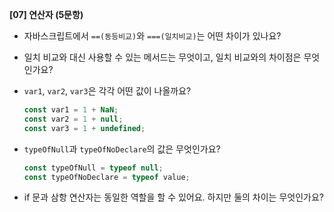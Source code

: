 **[07] 연산자 (5문항)**

- 자바스크립트에서 `==(동등비교)`와 `===(일치비교)`는 어떤 차이가 있나요?

- 일치 비교와 대신 사용할 수 있는 메서드는 무엇이고, 일치 비교와의 차이점은 무엇인가요?

- `var1`, `var2`, `var3`은 각각 어떤 값이 나올까요?

  ```js
  const var1 = 1 + NaN;
  const var2 = 1 + null;
  const var3 = 1 + undefined;
  ```

- `typeOfNull`과 `typeOfNoDeclare`의 값은 무엇인가요?

  ```js
  const typeOfNull = typeof null;
  const typeOfNoDeclare = typeof value;
  ```

- if 문과 삼항 연산자는 동일한 역할을 할 수 있어요. 하지만 둘의 차이는 무엇인가요?
